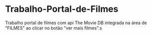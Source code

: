 # Trabalho-Portal-de-Filmes
Trabalho portal de filmes com api The Movie DB integrada na área de "FILMES" ao clicar no botão "ver mais filmes".s
